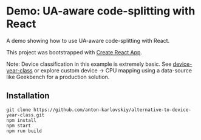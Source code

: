 
# Demo: UA-aware code-splitting with React

A demo showing how to use UA-aware code-splitting with React.

This project was bootstrapped with [Create React App](https://github.com/facebookincubator/create-react-app).

Note: Device classification in this example is extremely basic. See [device-year-class](https://github.com/facebook/device-year-class) or explore custom device -> CPU mapping using a data-source like Geekbench for a production solution.

## Installation
```
git clone https://github.com/anton-karlovskiy/alternative-to-device-year-class.git
npm install
npm start
npm run build
```
